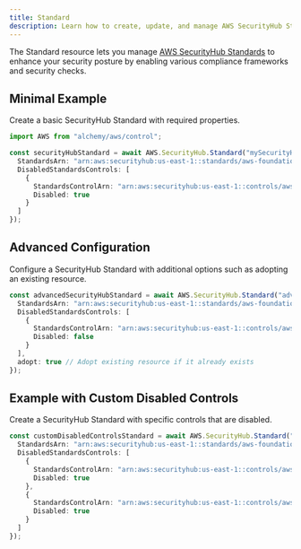 ```yaml
---
title: Standard
description: Learn how to create, update, and manage AWS SecurityHub Standards using Alchemy Cloud Control.
---
```


The Standard resource lets you manage [AWS SecurityHub Standards](https://docs.aws.amazon.com/securityhub/latest/userguide/) to enhance your security posture by enabling various compliance frameworks and security checks.

## Minimal Example

Create a basic SecurityHub Standard with required properties.

```ts
import AWS from "alchemy/aws/control";

const securityHubStandard = await AWS.SecurityHub.Standard("mySecurityHubStandard", {
  StandardsArn: "arn:aws:securityhub:us-east-1::standards/aws-foundational-security-best-practices/v/1.0.0",
  DisabledStandardsControls: [
    {
      StandardsControlArn: "arn:aws:securityhub:us-east-1::controls/aws-foundational-security-best-practices/iam.1",
      Disabled: true
    }
  ]
});
```

## Advanced Configuration

Configure a SecurityHub Standard with additional options such as adopting an existing resource.

```ts
const advancedSecurityHubStandard = await AWS.SecurityHub.Standard("advancedSecurityHubStandard", {
  StandardsArn: "arn:aws:securityhub:us-east-1::standards/aws-foundational-security-best-practices/v/1.0.0",
  DisabledStandardsControls: [
    {
      StandardsControlArn: "arn:aws:securityhub:us-east-1::controls/aws-foundational-security-best-practices/iam.2",
      Disabled: false
    }
  ],
  adopt: true // Adopt existing resource if it already exists
});
```

## Example with Custom Disabled Controls

Create a SecurityHub Standard with specific controls that are disabled.

```ts
const customDisabledControlsStandard = await AWS.SecurityHub.Standard("customDisabledControlsStandard", {
  StandardsArn: "arn:aws:securityhub:us-east-1::standards/aws-foundational-security-best-practices/v/1.0.0",
  DisabledStandardsControls: [
    {
      StandardsControlArn: "arn:aws:securityhub:us-east-1::controls/aws-foundational-security-best-practices/s3.1",
      Disabled: true
    },
    {
      StandardsControlArn: "arn:aws:securityhub:us-east-1::controls/aws-foundational-security-best-practices/ec2.1",
      Disabled: true
    }
  ]
});
```
